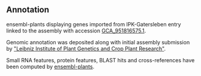 **Annotation**
----------

ensembl-plants displaying genes imported from IPK-Gatersleben entry linked to the assembly with accession [GCA\_951816575.1](http://www.ebi.ac.uk/ena/data/view/GCA_951816575.1).

Genomic annotation was deposited along with initial assembly submission by ["Leibniz Institute of Plant Genetics and Crop Plant Research"](https://www.ipk-gatersleben.de/en/).

Small RNA features, protein features, BLAST hits and cross-references have been
computed by [ensembl-plants](https://plants.ensembl.org/info/genome/annotation/index.html).
